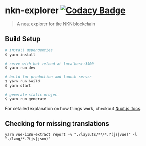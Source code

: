 # nkn-explorer [![Codacy Badge](https://api.codacy.com/project/badge/Grade/5530e891d37e4c259e7ffa64d548b452)](https://www.codacy.com?utm_source=github.com&amp;utm_medium=referral&amp;utm_content=CrackDavid/nkn-explorer&amp;utm_campaign=Badge_Grade)

> A neat explorer for the NKN blockchain

## Build Setup

``` bash
# install dependencies
$ yarn install

# serve with hot reload at localhost:3000
$ yarn run dev

# build for production and launch server
$ yarn run build
$ yarn start

# generate static project
$ yarn run generate
```

For detailed explanation on how things work, checkout [Nuxt.js docs](https://nuxtjs.org).

## Checking for missing translations

``yarn vue-i18n-extract report -v "./layouts/**/*.?(js|vue)" -l "./lang/*.?(js|json)"``
